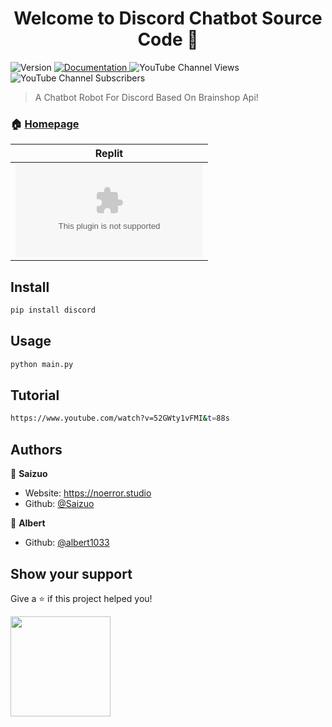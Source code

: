 <h1 align="center">Welcome to Discord Chatbot Source Code 👋</h1>
<p>
  <img alt="Version" src="https://img.shields.io/badge/version-V1-blue.svg?cacheSeconds=2592000" />
  <a href="https://unique-cord.netlify.app/docs" target="_blank">
    <img alt="Documentation" src="https://img.shields.io/badge/documentation-yes-brightgreen.svg" />
  </a>
<img alt="YouTube Channel Views" src="https://img.shields.io/youtube/channel/views/UC61eXKDPxuQot7ojsijLPMg?style=social">
<img alt="YouTube Channel Subscribers" src="https://img.shields.io/youtube/channel/subscribers/UC61eXKDPxuQot7ojsijLPMg?style=social">

  </a>
</p>

> A Chatbot Robot For Discord Based On Brainshop Api!

### 🏠 [Homepage](https://mikuni.tech)

  Replit |
|---|
| [![Run on Repl.it](https://repl.it/badge/github/igorkowalczyk/majo.exe)](https://replit.com/@Saizuo/Discord-Chatbot) 

## Install

```sh
pip install discord
```

## Usage

```sh
python main.py
```

## Tutorial

```sh
https://www.youtube.com/watch?v=52GWty1vFMI&t=88s
```


## Authors

👤 **Saizuo**

* Website: https://noerror.studio
* Github: [@Saizuo](https://github.com/Saizuo)


👤 **Albert**

* Github: [@albert1033](https://github.com/albert1033)

## Show your support

Give a ⭐️ if this project helped you!

<a href="https://www.patreon.com/NoError">
  <img src="https://c5.patreon.com/external/logo/become_a_patron_button@2x.png" width="160">
</a>

